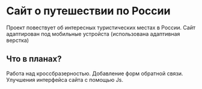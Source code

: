 # Сайт о путешествии по России

Проект повествует об интересных туристических местах в России.
Сайт адаптирован под мобильные устройста (использована адаптивная верстка)

## Что в планах?
Работа над кроссбразерностью.
Добавление форм обратной связи.
Улучшения интерфейса сайта с помощью Js.